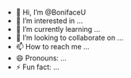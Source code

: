 - 👋 Hi, I’m @BonifaceU
- 👀 I’m interested in ...
- 🌱 I’m currently learning ...
- 💞️ I’m looking to collaborate on ...
- 📫 How to reach me ...
- 😄 Pronouns: ...
- ⚡ Fun fact: ...

<!---
BonifaceU/BonifaceU is a ✨ special ✨ repository because its `README.md` (this file) appears on your GitHub profile.
You can click the Preview link to take a look at your changes.
--->

